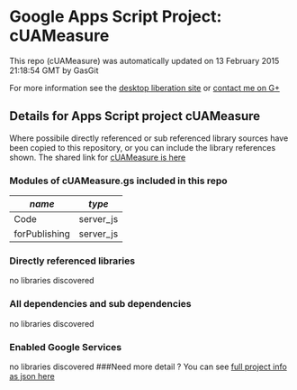 # Google Apps Script Project: cUAMeasure
This repo (cUAMeasure) was automatically updated on 13 February 2015 21:18:54 GMT by GasGit

For more information see the [desktop liberation site](http://ramblings.mcpher.com/Home/excelquirks/drivesdk/gettinggithubready "desktop liberation") or [contact me on G+](https://plus.google.com/+BruceMcpherson "Bruce McPherson - GDE")
## Details for Apps Script project cUAMeasure
Where possibile directly referenced or sub referenced library sources have been copied to this repository, or you can include the library references shown. 
The shared link for [cUAMeasure is here](https://script.google.com/d/17gzIYCpQ_8jN8rR1mQ8POa5VS5C4TYTiDuEIlpEMQmRGe2S51MvKf2LO/edit?usp=sharing "open in the GAS IDE")

### Modules of cUAMeasure.gs included in this repo
*name*|*type*
--- | --- 
Code| server_js
forPublishing| server_js
### Directly referenced libraries
no libraries discovered
### All dependencies and sub dependencies
no libraries discovered
### Enabled Google Services
no libraries discovered
###Need more detail ?
You can see [full project info as json here](info.json)
